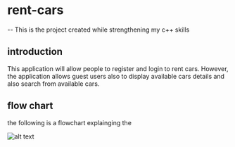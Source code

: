 # rent-cars
-- This is the project created while strengthening my c++ skills

## introduction
This application will allow people to register and login to rent cars. However, the application allows guest users also to display available cars details and also search from available cars.

## flow chart

the following is a flowchart explainging the 

![alt text](https://github.com/muhizia/rent-cars/tree/main/images/uml.png?raw=true)